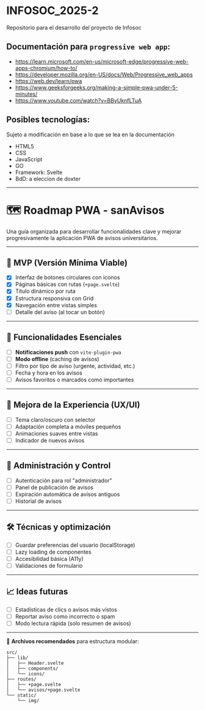 # INFOSOC_2025-2
Repositorio para el desarrollo del proyecto de Infosoc

## Documentación para `progressive web app`:
* https://learn.microsoft.com/en-us/microsoft-edge/progressive-web-apps-chromium/how-to/
* https://developer.mozilla.org/en-US/docs/Web/Progressive_web_apps
* https://web.dev/learn/pwa
* https://www.geeksforgeeks.org/making-a-simple-pwa-under-5-minutes/
* https://www.youtube.com/watch?v=BByUknfLTuA

## Posibles tecnologías:
Sujeto a modificación en base a lo que se lea en la documentación

* HTML5
* CSS
* JavaScript
* GO
* Framework: Svelte
* BdD: a eleccion de doxter

---

# 🗺️ Roadmap PWA - sanAvisos

Una guía organizada para desarrollar funcionalidades clave y mejorar progresivamente la aplicación PWA de avisos universitarios.

---

## 🚀 MVP (Versión Mínima Viable)

- [x] Interfaz de botones circulares con iconos
- [x] Páginas básicas con rutas (`+page.svelte`)
- [x] Título dinámico por ruta
- [x] Estructura responsiva con Grid
- [x] Navegación entre vistas simples
- [ ] Detalle del aviso (al tocar un botón)

---

## 🔔 Funcionalidades Esenciales

- [ ] **Notificaciones push** con `vite-plugin-pwa`
- [ ] **Modo offline** (caching de avisos)
- [ ] Filtro por tipo de aviso (urgente, actividad, etc.)
- [ ] Fecha y hora en los avisos
- [ ] Avisos favoritos o marcados como importantes

---

## 🎨 Mejora de la Experiencia (UX/UI)

- [ ] Tema claro/oscuro con selector
- [ ] Adaptación completa a móviles pequeños
- [ ] Animaciones suaves entre vistas
- [ ] Indicador de nuevos avisos

---

## 🔐 Administración y Control

- [ ] Autenticación para rol "administrador"
- [ ] Panel de publicación de avisos
- [ ] Expiración automática de avisos antiguos
- [ ] Historial de avisos

---

## 🛠 Técnicas y optimización

- [ ] Guardar preferencias del usuario (localStorage)
- [ ] Lazy loading de componentes
- [ ] Accesibilidad básica (A11y)
- [ ] Validaciones de formulario

---

## 📈 Ideas futuras

- [ ] Estadísticas de clics o avisos más vistos
- [ ] Reportar aviso como incorrecto o spam
- [ ] Modo lectura rápida (solo resumen de avisos)

---

📁 **Archivos recomendados** para estructura modular:

```
src/
├── lib/
│   ├── Header.svelte
│   ├── components/
│   └── icons/
├── routes/
│   ├── +page.svelte
│   └── avisos/+page.svelte
└── static/
    └── img/
